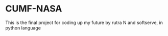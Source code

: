 # CUMF-NASA
This is the final project for coding up my future by rutra N and softserve, in python language

